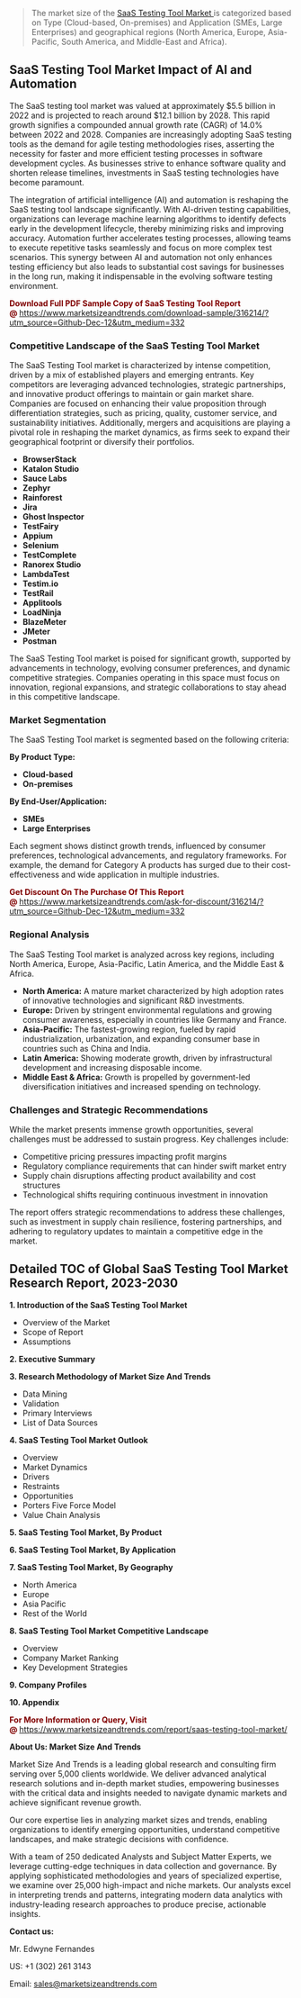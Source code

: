 <blockquote><p>The market size of the <a href="https://www.marketsizeandtrends.com/download-sample/316214/?utm_source=Github-Dec-12&amp;utm_medium=332" target="_blank">SaaS Testing Tool Market </a>is categorized based on Type (Cloud-based, On-premises) and Application (SMEs, Large Enterprises) and geographical regions (North America, Europe, Asia-Pacific, South America, and Middle-East and Africa).</p></blockquote><p><h2>SaaS Testing Tool Market Impact of AI and Automation</h2><p>The SaaS testing tool market was valued at approximately $5.5 billion in 2022 and is projected to reach around $12.1 billion by 2028. This rapid growth signifies a compounded annual growth rate (CAGR) of 14.0% between 2022 and 2028. Companies are increasingly adopting SaaS testing tools as the demand for agile testing methodologies rises, asserting the necessity for faster and more efficient testing processes in software development cycles. As businesses strive to enhance software quality and shorten release timelines, investments in SaaS testing technologies have become paramount.</p><p>The integration of artificial intelligence (AI) and automation is reshaping the SaaS testing tool landscape significantly. With AI-driven testing capabilities, organizations can leverage machine learning algorithms to identify defects early in the development lifecycle, thereby minimizing risks and improving accuracy. Automation further accelerates testing processes, allowing teams to execute repetitive tasks seamlessly and focus on more complex test scenarios. This synergy between AI and automation not only enhances testing efficiency but also leads to substantial cost savings for businesses in the long run, making it indispensable in the evolving software testing environment.</p></p><p><strong><span style="color: #800000;">Download Full PDF Sample Copy of SaaS Testing Tool Report @</span>&nbsp;</strong><a href="https://www.marketsizeandtrends.com/download-sample/316214/?utm_source=Github-Dec-12&amp;utm_medium=332">https://www.marketsizeandtrends.com/download-sample/316214/?utm_source=Github-Dec-12&amp;utm_medium=332</a></p><h3>Competitive Landscape of the SaaS Testing Tool Market</h3><p>The SaaS Testing Tool market is characterized by intense competition, driven by a mix of established players and emerging entrants. Key competitors are leveraging advanced technologies, strategic partnerships, and innovative product offerings to maintain or gain market share. Companies are focused on enhancing their value proposition through differentiation strategies, such as pricing, quality, customer service, and sustainability initiatives. Additionally, mergers and acquisitions are playing a pivotal role in reshaping the market dynamics, as firms seek to expand their geographical footprint or diversify their portfolios.</p><p><strong><p><ul><li>BrowserStack </li><li> Katalon Studio </li><li> Sauce Labs </li><li> Zephyr </li><li> Rainforest </li><li> Jira </li><li> Ghost Inspector </li><li> TestFairy </li><li> Appium </li><li> Selenium </li><li> TestComplete </li><li> Ranorex Studio </li><li> LambdaTest </li><li> Testim.io </li><li> TestRail </li><li> Applitools </li><li> LoadNinja </li><li> BlazeMeter </li><li> JMeter </li><li> Postman</p></li></ul></p></strong></p><p>The SaaS Testing Tool market is poised for significant growth, supported by advancements in technology, evolving consumer preferences, and dynamic competitive strategies. Companies operating in this space must focus on innovation, regional expansions, and strategic collaborations to stay ahead in this competitive landscape.</p><h3>Market Segmentation</h3><p>The SaaS Testing Tool market is segmented based on the following criteria:</p><p><strong>By Product Type:</strong></p><p><strong><p><ul><li>Cloud-based </li><li> On-premises</p></li></ul></p></strong></p><p><strong>By End-User/Application:</strong></p><p><strong><p><ul><li>SMEs </li><li> Large Enterprises</p></li></ul></p></strong></p><p>Each segment shows distinct growth trends, influenced by consumer preferences, technological advancements, and regulatory frameworks. For example, the demand for Category A products has surged due to their cost-effectiveness and wide application in multiple industries.</p><p><strong><span style="color: #800000;">Get Discount On The Purchase Of This Report @&nbsp;</span></strong><a href="https://www.marketsizeandtrends.com/ask-for-discount/316214/?utm_source=Github-Dec-12&amp;utm_medium=332">https://www.marketsizeandtrends.com/ask-for-discount/316214/?utm_source=Github-Dec-12&amp;utm_medium=332</a></p><h3>Regional Analysis</h3><p>The SaaS Testing Tool market is analyzed across key regions, including North America, Europe, Asia-Pacific, Latin America, and the Middle East &amp; Africa.</p><ul><li><strong>North America:</strong> A mature market characterized by high adoption rates of innovative technologies and significant R&amp;D investments.</li><li><strong>Europe:</strong> Driven by stringent environmental regulations and growing consumer awareness, especially in countries like Germany and France.</li><li><strong>Asia-Pacific:</strong> The fastest-growing region, fueled by rapid industrialization, urbanization, and expanding consumer base in countries such as China and India.</li><li><strong>Latin America:</strong> Showing moderate growth, driven by infrastructural development and increasing disposable income.</li><li><strong>Middle East &amp; Africa:</strong> Growth is propelled by government-led diversification initiatives and increased spending on technology.</li></ul><h3>Challenges and Strategic Recommendations</h3><p>While the market presents immense growth opportunities, several challenges must be addressed to sustain progress. Key challenges include:</p><ul><li>Competitive pricing pressures impacting profit margins</li><li>Regulatory compliance requirements that can hinder swift market entry</li><li>Supply chain disruptions affecting product availability and cost structures</li><li>Technological shifts requiring continuous investment in innovation</li></ul><p>The report offers strategic recommendations to address these challenges, such as investment in supply chain resilience, fostering partnerships, and adhering to regulatory updates to maintain a competitive edge in the market.</p><h2>Detailed TOC of Global SaaS Testing Tool Market Research Report, 2023-2030</h2><p><strong>1. Introduction of the SaaS Testing Tool Market</strong></p><ul><li>Overview of the Market</li><li>Scope of Report</li><li>Assumptions&nbsp;</li></ul><p><strong>2. Executive Summary</strong></p><p><strong>3. Research Methodology of <strong>Market Size And Trends</strong></strong></p><ul><li>Data Mining</li><li>Validation</li><li>Primary Interviews</li><li>List of Data Sources&nbsp;</li></ul><p><strong>4. SaaS Testing Tool Market Outlook</strong></p><ul><li>Overview</li><li>Market Dynamics</li><li>Drivers</li><li>Restraints</li><li>Opportunities</li><li>Porters Five Force Model</li><li>Value Chain Analysis&nbsp;</li></ul><p><strong>5. SaaS Testing Tool Market, By Product</strong></p><p><strong>6. SaaS Testing Tool Market, By Application</strong></p><p><strong>7. SaaS Testing Tool Market, By Geography</strong></p><ul><li>North America</li><li>Europe</li><li>Asia Pacific</li><li>Rest of the World&nbsp;</li></ul><p><strong>8. SaaS Testing Tool Market Competitive Landscape</strong></p><ul><li>Overview</li><li>Company Market Ranking</li><li>Key Development Strategies&nbsp;</li></ul><p><strong>9. Company Profiles</strong></p><p><strong>10. Appendix</strong></p><p><strong><span style="color: #800000;">For More Information or Query, Visit @&nbsp;</span></strong><a href="https://www.marketsizeandtrends.com/report/saas-testing-tool-market/">https://www.marketsizeandtrends.com/report/saas-testing-tool-market/</a></p><p></p><p><strong>About Us:&nbsp;Market Size And Trends</strong></p><p>Market Size And Trends&nbsp;is a leading global research and consulting firm serving over 5,000 clients worldwide. We deliver advanced analytical research solutions and in-depth market studies, empowering businesses with the critical data and insights needed to navigate dynamic markets and achieve significant revenue growth.</p><p>Our core expertise lies in analyzing market sizes and trends, enabling organizations to identify emerging opportunities, understand competitive landscapes, and make strategic decisions with confidence.</p><p>With a team of 250 dedicated Analysts and Subject Matter Experts, we leverage cutting-edge techniques in data collection and governance. By applying sophisticated methodologies and years of specialized expertise, we examine over 25,000 high-impact and niche markets. Our analysts excel in interpreting trends and patterns, integrating modern data analytics with industry-leading research approaches to produce precise, actionable insights.</p><p><strong>Contact us:</strong></p><p>Mr. Edwyne Fernandes</p><p>US: +1 (302) 261 3143</p><p>Email: <a href="mailto:sales@marketsizeandtrends.com">sales@marketsizeandtrends.com</a>&nbsp;</p>
